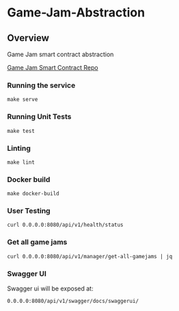 # Game-Jam-Abstraction

## Overview
Game Jam smart contract abstraction

[Game Jam Smart Contract Repo](https://github.com/blockchain-abstraction-middleware/game-jam-smart-contracts)

### Running the service
```shell
make serve
```

### Running Unit Tests
```shell
make test
```

### Linting
```shell
make lint
```

### Docker build
```shell
make docker-build
```

### User Testing
```shell
curl 0.0.0.0:8080/api/v1/health/status
```

### Get all game jams
```shell
curl 0.0.0.0:8080/api/v1/manager/get-all-gamejams | jq
```

### Swagger UI
Swagger ui will be exposed at:
```
0.0.0.0:8080/api/v1/swagger/docs/swaggerui/
```